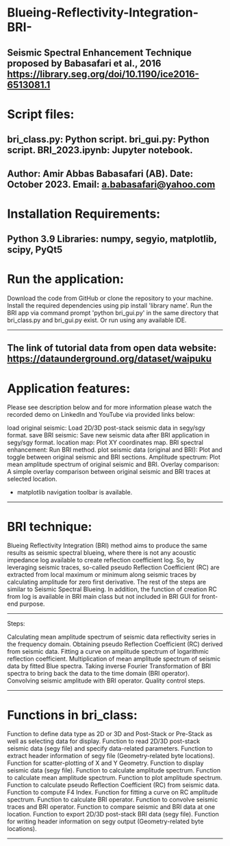 # Blueing-Reflectivity-Integration-BRI-
Seismic Spectral Enhancement Technique
proposed by Babasafari et al., 2016
https://library.seg.org/doi/10.1190/ice2016-6513081.1 
--------------------------------------------------------------------------------------------------------------------------------------
# Script files:

bri_class.py: Python script.
bri_gui.py: Python script.
BRI_2023.ipynb: Jupyter notebook.
--------------------------------------------------------------------------------------------------------------------------------------
Author: Amir Abbas Babasafari (AB).
Date: October 2023.
Email: a.babasafari@yahoo.com  
--------------------------------------------------------------------------------------------------------------------------------------
# Installation Requirements:

Python 3.9
Libraries: numpy, segyio, matplotlib, scipy, PyQt5
--------------------------------------------------------------------------------------------------------------------------------------
# Run the application:

Download the code from GitHub or clone the repository to your machine.
Install the required dependencies using pip install 'library name'.
Run the BRI app via command prompt 'python bri_gui.py' in the same directory that bri_class.py and bri_gui.py exist.
Or run using any available IDE.

--------------------------------------------------------------------------------------------------------------------------------------
The link of tutorial data from open data website:
https://dataunderground.org/dataset/waipuku
--------------------------------------------------------------------------------------------------------------------------------------
# Application features:

Please see description below and for more information please watch the recorded demo 
on LinkedIn and YouTube via provided links below:


load original seismic:                    Load 2D/3D post-stack seismic data in segy/sgy format.
save BRI seismic:                         Save new seismic data after BRI application in segy/sgy format.
location map:                             Plot XY coordinates map.
BRI spectral enhancement:                 Run BRI method. 
plot seismic data (original and BRI):     Plot and toggle between original seismic and BRI sections.
Amplitude spectrum:                       Plot mean amplitude spectrum of original seismic and BRI. 
Overlay comparison:                       A simple overlay comparison between original seismic and BRI traces at selected location.
* matplotlib navigation toolbar is available.

--------------------------------------------------------------------------------------------------------------------------------------
# BRI technique:

Blueing Reflectivity Integration (BRI) method aims to produce the same results as seismic spectral blueing, where 
there is not any acoustic impedance log available to create reflection coefficient log. So, by leveraging seismic traces, 
so-called pseudo Reflection Coefficient (RC) are extracted from local maximum or minimum along seismic traces by 
calculating amplitude for zero first derivative. The rest of the steps are similar to Seismic Spectral Blueing.
In addition, the function of creation RC from log is available in BRI main class but not included in BRI GUI for front-end purpose.

--------------------------------------------------------------------------------------------------------------------------------------
Steps:

Calculating mean amplitude spectrum of seismic data reflectivity series in the frequency domain.
Obtaining pseudo Reflection Coefficient (RC) derived from seismic data. 
Fitting a curve on amplitude spectrum of logarithmic reflection coefficient. 
Multiplication of mean amplitude spectrum of seismic data by fitted Blue spectra.
Taking inverse Fourier Transformation of BRI spectra to bring back the data to the time domain (BRI operator).
Convolving seismic amplitude with BRI operator. 
Quality control steps.

--------------------------------------------------------------------------------------------------------------------------------------
# Functions in bri_class:

Function to define data type as 2D or 3D and Post-Stack or Pre-Stack as well as selecting data for display.
Function to read 2D/3D post-stack seismic data (segy file) and specify data-related parameters.
Function to extract header information of segy file (Geometry-related byte locations).
Function for scatter-plotting of X and Y Geometry.
Function to display seismic data (segy file).
Function to calculate amplitude spectrum.
Function to calculate mean amplitude spectrum.
Function to plot amplitude spectrum.
Function to calculate pseudo Reflection Coefficient (RC) from seismic data.
Function to compute F4 Index.
Function for fitting a curve on RC amplitude spectrum.
Function to calculate BRI operator.
Function to convolve seismic traces and BRI operator.
Function to compare seismic and BRI data at one location.
Function to export 2D/3D post-stack BRI data (segy file).
Function for writing header information on segy output (Geometry-related byte locations).

--------------------------------------------------------------------------------------------------------------------------------------
